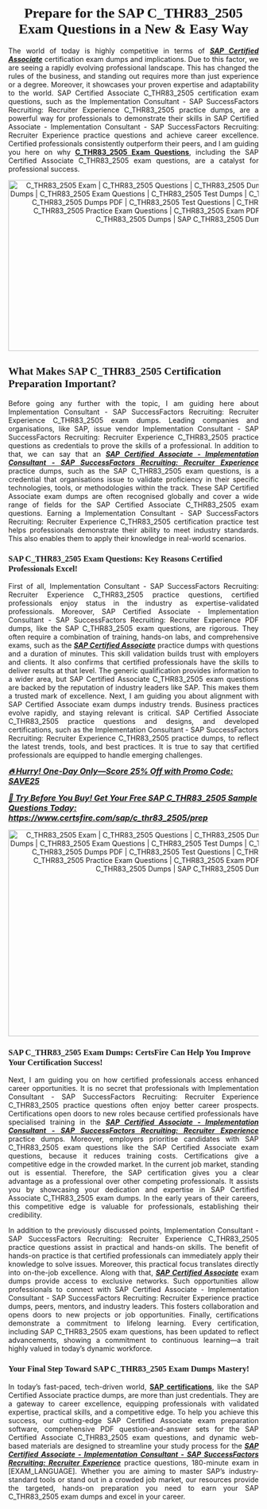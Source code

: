 <h1 style="text-align: center;"><strong><span style="display:block; color:#Black; "><span style="font-family:Times New Roman,Times,serif;">Prepare for the SAP C_THR83_2505 Exam Questions in a New & Easy Way</span></span></strong></h1>

<p style="text-align:justify">The world of today is highly competitive in terms of <u><em><strong>SAP Certified Associate</strong></em></u> certification exam dumps and implications. Due to this factor, we are seeing a rapidly evolving professional landscape. This has changed the rules of the business, and standing out requires more than just experience or a degree. Moreover, it showcases your proven expertise and adaptability to the world. SAP Certified Associate C_THR83_2505 certification exam questions, such as the Implementation Consultant - SAP SuccessFactors Recruiting: Recruiter Experience C_THR83_2505 practice dumps, are a powerful way for professionals to demonstrate their skills in SAP Certified Associate - Implementation Consultant - SAP SuccessFactors Recruiting: Recruiter Experience practice questions and achieve career excellence. Certified professionals consistently outperform their peers, and I am guiding you here on why <strong><a href="https://www.certsfire.com/sap/c_thr83_2505/prep">C_THR83_2505 Exam Questions</a></strong>, including the SAP Certified Associate C_THR83_2505 exam questions, are a catalyst for professional success.</p>

<p style="text-align: center;"><img alt="C_THR83_2505 Exam | C_THR83_2505 Questions | C_THR83_2505 Dumps | C_THR83_2505 Exam Dumps | C_THR83_2505 Exam Questions | C_THR83_2505 Test Dumps | C_THR83_2505 PDF Questions | C_THR83_2505 Dumps PDF | C_THR83_2505 Test Questions | C_THR83_2505 Braindumps | C_THR83_2505 Practice Exam Questions | C_THR83_2505 Exam PDF Questions | CertsFire C_THR83_2505 Dumps | SAP C_THR83_2505 Dumps" src="https://i.ibb.co/PGrN2dBj/certs5.jpg" style="width: 700px; height: 344px;" /></p>

<h2><strong><span style="display:block; color:#Black; "><span style="font-family:Times New Roman,Times,serif;">What Makes SAP C_THR83_2505 Certification Preparation Important? </span></span></strong></h2>

<p style="text-align:justify">Before going any further with the topic, I am guiding here about Implementation Consultant - SAP SuccessFactors Recruiting: Recruiter Experience C_THR83_2505 exam dumps. Leading companies and organisations, like SAP, issue vendor Implementation Consultant - SAP SuccessFactors Recruiting: Recruiter Experience C_THR83_2505 practice questions as credentials to prove the skills of a professional. In addition to that, we can say that an <u><em><strong>SAP Certified Associate - Implementation Consultant - SAP SuccessFactors Recruiting: Recruiter Experience</strong></em></u> practice dumps, such as the SAP C_THR83_2505 exam questions, is a credential that organisations issue to validate proficiency in their specific technologies, tools, or methodologies within the track. These SAP Certified Associate exam dumps are often recognised globally and cover a wide range of fields for the SAP Certified Associate C_THR83_2505 exam questions. Earning a Implementation Consultant - SAP SuccessFactors Recruiting: Recruiter Experience C_THR83_2505 certification practice test helps professionals demonstrate their ability to meet industry standards. This also enables them to apply their knowledge in real-world scenarios.</p>

<h3><strong><span style="display:block; color:#Black; "><span style="font-family:Times New Roman,Times,serif;">SAP C_THR83_2505 Exam Questions: Key Reasons Certified Professionals Excel!</span></span></strong></h3>

<p style="text-align:justify">First of all, Implementation Consultant - SAP SuccessFactors Recruiting: Recruiter Experience C_THR83_2505 practice questions, certified professionals enjoy status in the industry as expertise-validated professionals. Moreover, SAP Certified Associate - Implementation Consultant - SAP SuccessFactors Recruiting: Recruiter Experience PDF dumps, like the SAP C_THR83_2505 exam questions, are rigorous. They often require a combination of training, hands-on labs, and comprehensive exams, such as the <u><em><strong>SAP Certified Associate</strong></em></u> practice dumps with questions and a duration of minutes. This skill validation builds trust with employers and clients. It also confirms that certified professionals have the skills to deliver results at that level. The generic qualification provides information to a wider area, but SAP Certified Associate C_THR83_2505 exam questions are backed by the reputation of industry leaders like SAP. This makes them a trusted mark of excellence. Next, I am guiding you about alignment with SAP Certified Associate exam dumps industry trends. Business practices evolve rapidly, and staying relevant is critical. SAP Certified Associate C_THR83_2505 practice questions and designs, and developed certifications, such as the Implementation Consultant - SAP SuccessFactors Recruiting: Recruiter Experience C_THR83_2505 practice dumps, to reflect the latest trends, tools, and best practices. It is true to say that certified professionals are equipped to handle emerging challenges.</p>

<p><u><span style="font-size:16px;"><strong><em>🔥 Hurry! One-Day Only—Score 25% Off with Promo Code: SAVE25</em></strong></span></u></p>

<p><span style="font-size:16px;"><u><strong><em>📘 Try Before You Buy! Get Your Free SAP C_THR83_2505 Sample Questions Today:</em></strong></u> <strong><em><u><a href="https://www.certsfire.com/sap/c_thr83_2505/prep">https://www.certsfire.com/sap/c_thr83_2505/prep</a></u></em></strong></span></p>

<p style="text-align: center;"><img alt="C_THR83_2505 Exam | C_THR83_2505 Questions | C_THR83_2505 Dumps | C_THR83_2505 Exam Dumps | C_THR83_2505 Exam Questions | C_THR83_2505 Test Dumps | C_THR83_2505 PDF Questions | C_THR83_2505 Dumps PDF | C_THR83_2505 Test Questions | C_THR83_2505 Braindumps | C_THR83_2505 Practice Exam Questions | C_THR83_2505 Exam PDF Questions | CertsFire C_THR83_2505 Dumps | SAP C_THR83_2505 Dumps" src="https://i.ibb.co/Y7vLZbGy/certs6.jpg" style="width: 700px; height: 416px;" /></p>

<h3><strong><span style="display:block; color:#Black; "><span style="font-family:Times New Roman,Times,serif;">SAP C_THR83_2505 Exam Dumps: CertsFire Can Help You Improve Your Certification Success!</span></span></strong></h3>

<p style="text-align:justify">Next, I am guiding you on how certified professionals access enhanced career opportunities. It is no secret that professionals with Implementation Consultant - SAP SuccessFactors Recruiting: Recruiter Experience C_THR83_2505 practice questions often enjoy better career prospects. Certifications open doors to new roles because certified professionals have specialised training in the <u><em><strong>SAP Certified Associate - Implementation Consultant - SAP SuccessFactors Recruiting: Recruiter Experience</strong></em></u> practice dumps. Moreover, employers prioritise candidates with SAP C_THR83_2505 exam questions like the SAP Certified Associate exam questions, because it reduces training costs. Certifications give a competitive edge in the crowded market. In the current job market, standing out is essential. Therefore, the SAP certification gives you a clear advantage as a professional over other competing professionals. It assists you by showcasing your dedication and expertise in SAP Certified Associate C_THR83_2505 exam dumps. In the early years of their careers, this competitive edge is valuable for professionals, establishing their credibility.</p>

<p style="text-align:justify">In addition to the previously discussed points, Implementation Consultant - SAP SuccessFactors Recruiting: Recruiter Experience C_THR83_2505 practice questions assist in practical and hands-on skills. The benefit of hands-on practice is that certified professionals can immediately apply their knowledge to solve issues. Moreover, this practical focus translates directly into on-the-job excellence. Along with that, <u><em><strong>SAP Certified Associate</strong></em></u> exam dumps provide access to exclusive networks. Such opportunities allow professionals to connect with SAP Certified Associate - Implementation Consultant - SAP SuccessFactors Recruiting: Recruiter Experience practice dumps, peers, mentors, and industry leaders. This fosters collaboration and opens doors to new projects or job opportunities. Finally, certifications demonstrate a commitment to lifelong learning. Every certification, including SAP C_THR83_2505 exam questions, has been updated to reflect advancements, showing a commitment to continuous learning—a trait highly valued in today’s dynamic workforce.</p>

<h3><strong><span style="display:block; color:#Black; "><span style="font-family:Times New Roman,Times,serif;">Your Final Step Toward SAP C_THR83_2505 Exam Dumps Mastery!</span></span></strong></h3>

<p style="text-align:justify">In today’s fast-paced, tech-driven world, <strong><a href="https://www.certsfire.com/exams/sap">SAP certifications</a></strong>, like the SAP Certified Associate practice dumps, are more than just credentials. They are a gateway to career excellence, equipping professionals with validated expertise, practical skills, and a competitive edge. To help you achieve this success, our cutting-edge SAP Certified Associate exam preparation software, comprehensive PDF question-and-answer sets for the SAP Certified Associate C_THR83_2505 exam questions, and dynamic web-based materials are designed to streamline your study process for the <u><em><strong>SAP Certified Associate - Implementation Consultant - SAP SuccessFactors Recruiting: Recruiter Experience</strong></em></u> practice questions, 180-minute exam in [EXAM_LANGUAGE]. Whether you are aiming to master SAP’s industry-standard tools or stand out in a crowded job market, our resources provide the targeted, hands-on preparation you need to earn your SAP C_THR83_2505 exam dumps and excel in your career.</p>
